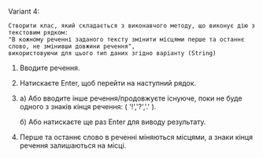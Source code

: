 Variant 4:

 	Створити клас, який складається з виконавчого методу, що виконує дію з текстовим рядком:
  	"В кожному реченні заданого тексту змінити місцями перше та останнє слово, не змінивши довжини речення",
   	використовуючи для цього тип даних згідно варіанту (String)

1) Вводите речення.
2) Натискаєте Enter, щоб перейти на наступний рядок.
3) 
	а) Або вводите інше речення/продовжуєте існуюче, поки не буде одного з знаків кінця речення: ( '!','?','.' ).

	б) Або натискаєте ще раз Enter для виводу результату.
5) Перше та останнє слово в реченні міняються місцями, а знаки кінця речення залишаються на місці.
